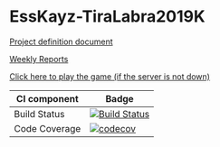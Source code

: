 # EssKayz-TiraLabra2019K
[Project definition document](https://github.com/EssKayz/EssKayz-TiraLabra2019K/blob/master/Maarittelydokumentti.md)

[Weekly Reports](https://github.com/EssKayz/EssKayz-TiraLabra2019K/tree/master/Reports)

[Click here to play the game (if the server is not down)](http://ohmipro.ddns.net:7777)

CI component |Badge
--------|---------
Build Status|[![Build Status](https://travis-ci.com/EssKayz/EssKayz-TiraLabra2019K.svg?branch=master)](https://travis-ci.com/EssKayz/EssKayz-TiraLabra2019K)
Code Coverage|[![codecov](https://codecov.io/gh/EssKayz/EssKayz-TiraLabra2019K/branch/master/graph/badge.svg)](https://codecov.io/gh/EssKayz/EssKayz-TiraLabra2019K)
